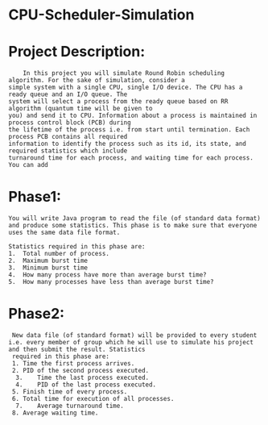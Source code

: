 # CPU-Scheduler-Simulation
# Project Description:
		In this project you will simulate Round Robin scheduling algorithm. For the sake of simulation, consider a
    simple system with a single CPU, single I/O device. The CPU has a ready queue and an I/O queue. The 
    system will select a process from the ready queue based on RR algorithm (quantum time will be given to 
    you) and send it to CPU. Information about a process is maintained in process control block (PCB) during 
    the lifetime of the process i.e. from start until termination. Each process PCB contains all required 
    information to identify the process such as its id, its state, and required statistics which include 
    turnaround time for each process, and waiting time for each process. You can add
# Phase1:
    You will write Java program to read the file (of standard data format) and produce some statistics. This phase is to make sure that everyone uses the same data file format.
 
    Statistics required in this phase are:
    1.	Total number of process.
    2.	Maximum burst time
    3.	Minimum burst time
    4.	How many process have more than average burst time?
    5.	How many processes have less than average burst time?
# Phase2:
     New data file (of standard format) will be provided to every student i.e. every member of group which he will use to simulate his project and then submit the result. Statistics   
     required in this phase are:
     1.	Time the first process arrives.
     2.	PID of the second process executed. 
      3.	Time the last process executed.
      4.	PID of the last process executed.
     5.	Finish time of every process.
     6.	Total time for execution of all processes.
      7.	Average turnaround time.
     8.	Average waiting time.
